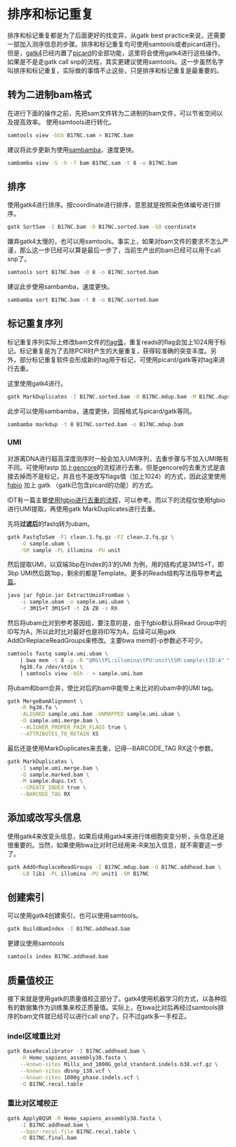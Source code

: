 # 排序和标记重复
排序和标记重复都是为了后面更好的找变异，从gatk best practice来说，还需要一部加入测序信息的步骤。排序和标记重复均可使用samtools或者picard进行。但是，[gatk4](https://software.broadinstitute.org/gatk/download)已经内置了[picard](https://broadinstitute.github.io/picard/)的全部功能，这里将会使用gatk4进行这些操作。如果是不是走gatk call snp的流程，其实更建议使用samtools。这一步虽然名字叫排序和标记重复，实际做的事情不止这些，只是排序和标记重复是最重要的。

## 转为二进制bam格式
在进行下面的操作之前，先把sam文件转为二进制的bam文件，可以节省空间以及提高效率。
使用samtools进行转化。
```bash
samtools view -bSh B17NC.sam > B17NC.bam
```

建议将此步更新为使用[sambamba](https://lomereiter.github.io/sambamba/)，速度更快。
```bash
sambamba view -S -h -f bam B17NC.sam -t 8 -o B17NC.bam
```

## 排序
使用gatk4进行排序。按coordinate进行排序，意思就是按照染色体编号进行排序。
```bash
gatk SortSam -I B17NC.bam -O B17NC.sorted.bam -SO coordinate
```

嫌弃gatk4太慢的，也可以用samtools。事实上，如果对bam文件的要求不怎么严谨，那么这一步已经可以算是最后一步了，当前生产出的bam已经可以用于call snp了。
```bash
samtools sort B17NC.bam -@ 8 -o B17NC.sorted.bam
```

建议此步使用sambamba，速度更快。
```bash
sambamba sort B17NC.bam -t 8 -o B17NC.sorted.bam
```

## 标记重复序列
标记重复序列实际上修改bam文件的[flag值](https://broadinstitute.github.io/picard/explain-flags.html)，重复reads的flag会加上1024用于标记。标记重复是为了去除PCR时产生的大量重复，获得较准确的突变丰度。另外，部分标记重复软件会形成新的tag用于标记，可使用picard/gatk等对tag来进行去重。

这里使用gatk4进行。

```bash
gatk MarkDuplicates -I B17NC.sorted.bam -O B17NC.mdup.bam -M B17NC.dups.txt
```

此步可以使用sambamba，速度更快，回报格式与picard/gatk等同。
```bash
sambamba markdup -t 8 B17NC.sorted.bam -o B17NC.mdup.bam
```

### UMI
对游离DNA进行超高深度测序时一般会加入UMI序列，去重步骤与不加入UMI略有不同。可使用fastp 加上[gencore](https://github.com/OpenGene/gencore)的流程进行去重。但是gencore的去重方式是直接去掉而不是标记，并且也不是改写flags值（加上1024）的方式，因此这里使用[fgbio](http://fulcrumgenomics.github.io/fgbio/) 加上 gatk （gatk已包含picard的功能）的方式。

IDT有一篇主要[使用fgbio进行去重的流程](https://sfvideo.blob.core.windows.net/sitefinity/docs/default-source/user-guide-manual/analysis-guideline-variant-calling-data-with-umis.pdf)，可以参考。而以下的流程仅使用fgbio进行UMI提取，再使用gatk MarkDuplicates进行去重。

先将**过滤后**的fastq转为ubam。
```bash
gatk FastqToSam -F1 clean.1.fq.gz -F2 clean.2.fq.gz \
	-O sample.ubam \
	-SM sample -PL illumina -PU unit
```

然后提取UMI，以双端3bp在Index的3‘的UMI 为例，用的结构式是3M1S+T，即3bp UMI然后跳1bp，剩余的都是Template。更多的Reads结构写法指导参考[此篇](https://github.com/fulcrumgenomics/fgbio/wiki/Read-Structures)。

```bash
java jar fgbio.jar ExtractUmisFromBam \
	-i sample.ubam -o sample.umi.ubam \
	-r 3M1S+T 3M1S+T -t ZA ZB -s RX
```

然后将ubam比对到参考基因组，要注意的是，由于fgbio默认将Read Group中的ID写为A，所以此时比对最好也是将ID写为A，后续可以用gatk AddOrReplaceReadGroups来修改。主要bwa mem的-p参数必不可少。

```bash
samtools fastq sample.umi.ubam \
	| bwa mem -t 8 -p -R "@RG\tPL:illumina\tPU:unit\tSM:sample\tID:A" \
	hg38.fa /dev/stdin \
	| samtools view -bSh - > sample.umi.bam
```

将ubam和bam合并，使比对后的bam中能带上未比对的ubam中的UMI tag。

```bash
gatk MergeBamAlignment \
	-R hg38.fa \
	-ALIGNED sample.umi.bam -UNMAPPED sample.umi.ubam \
	-O sample.umi.merge.bam \
	--ALIGNER_PROPER_PAIR_FLAGS true \
	--ATTRIBUTES_TO_RETAIN XS
```

最后还是使用MarkDuplicates来去重，记得--BARCODE_TAG RX这个参数。

```bash
gatk MarkDuplicates \
	-I sample.umi.merge.bam \
	-O sample.marked.bam \
	-M sample.dups.txt \
	--CREATE_INDEX true \
	--BARCODE_TAG RX
```


## 添加或改写头信息
使用gatk4来改变头信息，如果后续用gatk4来进行体细胞突变分析，头信息还是很重要的。当然，如果使用bwa比对时已经用来-R来加入信息，就不需要这一步了。
```bash
gatk AddOrReplaceReadGroups -I B17NC.mdup.bam -O B17NC.addhead.bam \
	-LB lib1 -PL illumina -PU unit1 -SM B17NC
```

## 创建索引
可以使用gatk4创建索引，也可以使用samtools。
```bash
gatk BuildBamIndex -I B17NC.addhead.bam
```

更建议使用samtools
```bash
samtools index B17NC.addhead.bam
```

## 质量值校正
接下来就是使用gatk的质量值校正部分了。gatk4使用机器学习的方式，以各种现有的数据集作为训练集来校正质量值。实际上，在bwa比对后再经过samtools排序的bam文件就已经可以进行call snp了。只不过gatk多一手校正。

### indel区域重比对
```bash
gatk BaseRecalibrator -I B17NC.addhead.bam \
	-R Homo_sapiens_assembly38.fasta \
	--known-sites Mills_and_1000G_gold_standard.indels.b38.vcf.gz \
	--known-sites dbsnp_138.vcf \
	--known-sites 1000g_phase.indels.vcf \
	-O B17NC.recal.table
```

### 重比对区域校正
```bash
gatk ApplyBQSR -R Homo_sapiens_assembly38.fasta \
	-I B17NC.addhead.bam \
	--bqsr-recal-file B17NC.recal.table \
	-O B17NC.final.bam
```







